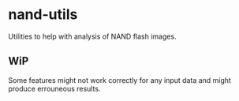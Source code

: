 # nand-utils

Utilities to help with analysis of NAND flash images.

## WiP

Some features might not work correctly for any input data and might produce errouneous results.
